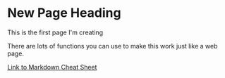 # New Page Heading

This is the first page I'm creating

There are lots of functions you can use to make this work just like a web page.

[Link to Markdown Cheat Sheet](https://www.markdownguide.org/cheat-sheet/)
